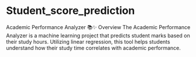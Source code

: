 # Student_score_prediction
Academic Performance Analyzer 📚✨ Overview The Academic Performance Analyzer is a machine learning project that predicts student marks based on their study hours. Utilizing linear regression, this tool helps students understand how their study time correlates with academic performance.
